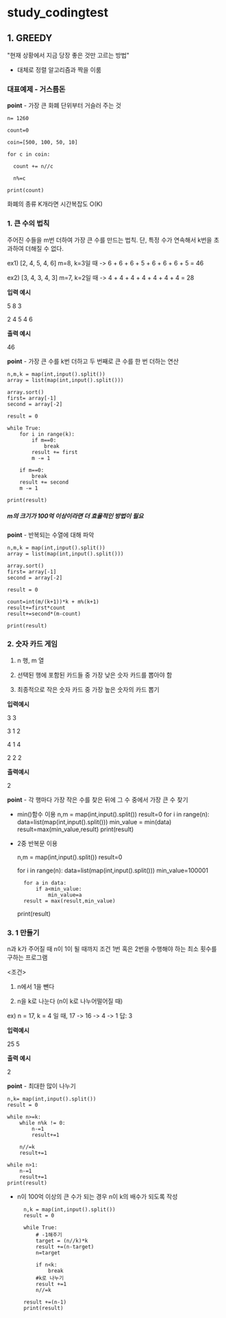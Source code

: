 # study_codingtest

## 1. GREEDY

"현재 상황에서 지금 당장 좋은 것만 고르는 방법"

* 대체로 정렬 알고리즘과 짝을 이룸 

### 대표예제 - 거스름돈 

**point** - 가장 큰 화폐 단위부터 거슬러 주는 것 

    n= 1260 
  
    count=0

    coin=[500, 100, 50, 10]
  
    for c in coin:
  
      count += n//c
    
      n%=c
    
    print(count)

화폐의 종류 K개라면 시간복잡도 O(K)

### 1. 큰 수의 법칙

주어진 수들을 m번 더하여 가장 큰 수를 만드는 법칙. 단, 특정 수가 연속해서 k번을 초과하여 더해질 수 없다.

ex1) [2, 4, 5, 4, 6] m=8, k=3일 때 -> 6 + 6 + 6 + 5 + 6 + 6 + 6 + 5 = 46

ex2) [3, 4, 3, 4, 3] m=7, k=2일 때 -> 4 + 4 + 4 + 4 + 4 + 4 + 4 = 28


**입력 예시**                        

5 8 3                                 

2 4 5 4 6

 **출력 예시**

46

**point** - 가장 큰 수를 k번 더하고 두 번째로 큰 수를 한 번 더하는 연산 

    n,m,k = map(int,input().split())
    array = list(map(int,input().split()))

    array.sort()
    first= array[-1]
    second = array[-2]

    result = 0

    while True:
        for i in range(k):
            if m==0:
                break
            result += first
            m -= 1
        
        if m==0:
            break
        result += second
        m -= 1
    
    print(result)
    
##### m의 크기가 100억 이상이라면 더 효율적인 방법이 필요

**point** - 반복되는 수열에 대해 파악

    n,m,k = map(int,input().split())
    array = list(map(int,input().split()))

    array.sort()
    first= array[-1]
    second = array[-2]

    result = 0

    count=int(m/(k+1))*k + m%(k+1)
    result+=first*count
    result+=second*(m-count)

    print(result)        


### 2. 숫자 카드 게임 

1. n 행, m 열

2. 선택된 행에 포함된 카드들 중 가장 낮은 숫자 카드를 뽑아야 함 

3. 최종적으로 작은 숫자 카드 중 가장 높은 숫자의 카드 뽑기

**입력예시**

3 3

3 1 2

4 1 4

2 2 2 

**출력예시**

2

**point** - 각 행마다 가장 작은 수를 찾은 뒤에 그 수 중에서 가장 큰 수 찾기

* min()함수 이용
    n,m = map(int,input().split())
    result=0
    for i in range(n):
        data=list(map(int,input().split()))
        min_value = min(data)
        result=max(min_value,result)
    print(result)


* 2중 반복문 이용

    n,m = map(int,input().split())
    result=0

    for i in range(n):
        data=list(map(int,input().split()))
        min_value=100001

        for a in data:
            if a<min_value:
                min_value=a
        result = max(result,min_value)

    print(result)

### 3. 1 만들기

n과 k가 주어질 때 n이 1이 될 때까지 조건 1번 혹은 2번을 수행해야 하는 최소 횟수를 구하는 프로그램

<조건> 

1. n에서 1을 뺀다

2. n을 k로 나눈다 (n이 k로 나누어떨어질 때)

ex) n = 17, k = 4 일 때, 17 -> 16 -> 4 -> 1 답: 3

**입력예시**

25 5

**출력 예시**

2

**point** - 최대한 많이 나누기 
    
    n,k= map(int,input().split())
    result = 0
    
    while n>=k:
        while n%k != 0:
            n-=1
            result+=1
            
        n//=k
        result+=1
        
    while n>1:
        n-=1
        result+=1
    print(result)


* n이 100억 이상의 큰 수가 되는 경우 n이 k의 배수가 되도록 작성

        n,k = map(int,input().split())
        result = 0

        while True:
            # -1해주기
            target = (n//k)*k
            result +=(n-target)
            n=target

            if n<k:
                break
            #k로 나누기
            result +=1
            n//=k

        result +=(n-1)
        print(result)

